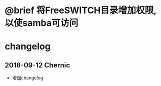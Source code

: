 # @brief 将FreeSWITCH目录增加权限, 以使samba可访问

# changelog
## 2018-09-12 Chernic <chenyongl AT focustar.net>
- 增加changelog
